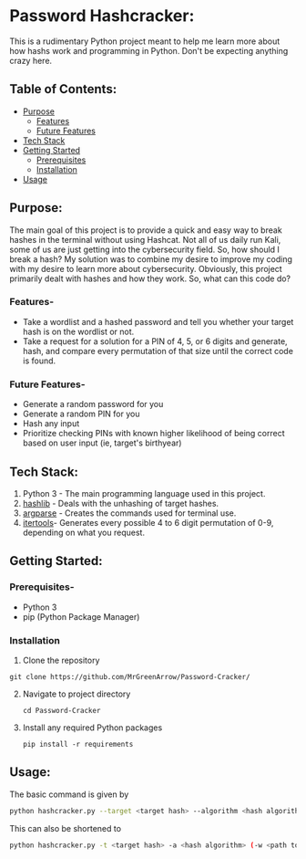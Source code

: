 # Password Hashcracker:
This is a rudimentary Python project meant to help me learn more about how hashs work and programming in Python. Don't be expecting anything crazy here.

## Table of Contents:
- [Purpose](#purpose)
  - [Features](#features)
  - [Future Features](#future-features)
- [Tech Stack](#tech-stack)
- [Getting Started](#getting-started)
  - [Prerequisites](#prerequisites)
  - [Installation](#installation)
- [Usage](#usage)

## Purpose:
The main goal of this project is to provide a quick and easy way to break hashes in the terminal without using Hashcat. Not all of us daily run Kali, some of us are just getting into the cybersecurity field. So, how should I break a hash? My solution was to combine my desire to improve my coding with my desire to learn more about cybersecurity. Obviously, this project primarily dealt with hashes and how they work. So, what can this code do?

### Features-
- Take a wordlist and a hashed password and tell you whether your target hash is on the wordlist or not.
- Take a request for a solution for a PIN of 4, 5, or 6 digits and generate, hash, and compare every permutation of that size until the correct code is found.

### Future Features-
- Generate a random password for you
- Generate a random PIN for you
- Hash any input
- Prioritize checking PINs with known higher likelihood of being correct based on user input (ie, target's birthyear)

## Tech Stack:
1. Python 3 - The main programming language used in this project. 
2. [hashlib](https://docs.python.org/3/library/hashlib.html) - Deals with the unhashing of target hashes.
3. [argparse](https://docs.python.org/3/library/argparse.html) - Creates the commands used for terminal use.
4. [itertools](https://docs.python.org/3/library/itertools.html)- Generates every possible 4 to 6 digit permutation of 0-9, depending on what you request.

## Getting Started:

### Prerequisites-
- Python 3
- pip (Python Package Manager)

### Installation
1. Clone the repository

  ```shell
  git clone https://github.com/MrGreenArrow/Password-Cracker/
  ```

2. Navigate to project directory

   ```shell
   cd Password-Cracker
   ```
   
3. Install any required Python packages

   ```shell
   pip install -r requirements
   ```

## Usage:
The basic command is given by
```bash
python hashcracker.py --target <target hash> --algorithm <hash algorithm> (--wordlist <path to wordlist> or --pin-length <PIN length (4, 5, or 6 digits)>) 
```
This can also be shortened to
```bash
python hashcracker.py -t <target hash> -a <hash algorithm> (-w <path to wordlist> or -pl <PIN length (4, 5, or 6 digits)>)
```

